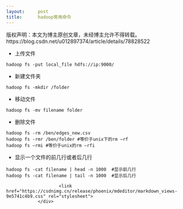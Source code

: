 ```yaml
---
layout:     post
title:      hadoop常用命令
---
```

<div id="article_content" class="article_content clearfix csdn-tracking-statistics" data-pid="blog" data-mod="popu_307" data-dsm="post">
								<div class="article-copyright">
					版权声明：本文为博主原创文章，未经博主允许不得转载。					https://blog.csdn.net/u012897374/article/details/78828522				</div>
								            <div id="content_views" class="markdown_views prism-atom-one-dark">
							<!-- flowchart 箭头图标 勿删 -->
							<svg xmlns="http://www.w3.org/2000/svg" style="display: none;"><path stroke-linecap="round" d="M5,0 0,2.5 5,5z" id="raphael-marker-block" style="-webkit-tap-highlight-color: rgba(0, 0, 0, 0);"></path></svg>
							<ul>
<li>上传文件</li>
</ul>

<pre class="prettyprint"><code class=" hljs lasso">hadoop fs <span class="hljs-attribute">-put</span> local_file hdfs:<span class="hljs-comment">//ip:9000/</span></code></pre>

<ul>
<li>新建文件夹</li>
</ul>



<pre class="prettyprint"><code class=" hljs livecodeserver">hadoop fs -mkdir /<span class="hljs-built_in">folder</span></code></pre>

<ul>
<li>移动文件</li>
</ul>



<pre class="prettyprint"><code class=" hljs livecodeserver">hadoop fs -mv filename <span class="hljs-built_in">folder</span></code></pre>

<ul>
<li>删除文件</li>
</ul>



<pre class="prettyprint"><code class=" hljs livecodeserver">hadoop fs -rm /ben/edges_new.csv
hadoop fs -rmr /ben/<span class="hljs-built_in">folder</span> <span class="hljs-comment">#等价于unix下的rm –rf</span>
hadoop fs –rmi <span class="hljs-comment">#等价于unix的rm –rfi</span></code></pre>

<ul>
<li>显示一个文件的前几行或者后几行</li>
</ul>



<pre class="prettyprint"><code class=" hljs bash">hadoop fs -cat filename | head -n <span class="hljs-number">1000</span>  <span class="hljs-comment">#显示前几行</span>
hadoop fs -cat filename | tail -n <span class="hljs-number">1000</span>  <span class="hljs-comment">#显示后几行</span></code></pre>            </div>
						<link href="https://csdnimg.cn/release/phoenix/mdeditor/markdown_views-9e5741c4b9.css" rel="stylesheet">
                </div>